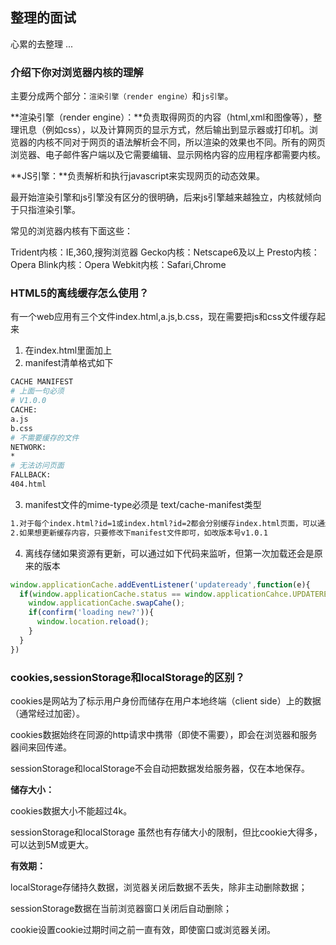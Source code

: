## 整理的面试

心累的去整理 ...

### 介绍下你对浏览器内核的理解

主要分成两个部分：`渲染引擎（render engine）`和`js引擎`。

**渲染引擎（render engine）：**负责取得网页的内容（html,xml和图像等），整理讯息（例如css），以及计算网页的显示方式，然后输出到显示器或打印机。浏览器的内核不同对于网页的语法解析会不同，所以渲染的效果也不同。所有的网页浏览器、电子邮件客户端以及它需要编辑、显示网格内容的应用程序都需要内核。

**JS引擎：**负责解析和执行javascript来实现网页的动态效果。

最开始渲染引擎和js引擎没有区分的很明确，后来js引擎越来越独立，内核就倾向于只指渲染引擎。

常见的浏览器内核有下面这些：

Trident内核：IE,360,搜狗浏览器
Gecko内核：Netscape6及以上
Presto内核：Opera
Blink内核：Opera
Webkit内核：Safari,Chrome

### HTML5的离线缓存怎么使用？

有一个web应用有三个文件index.html,a.js,b.css，现在需要把js和css文件缓存起来

1. 在index.html里面加上 <html manifest="test.manifest">
2. manifest清单格式如下

```bash
CACHE MANIFEST 
# 上面一句必须
# V1.0.0
CACHE:
a.js
b.css
# 不需要缓存的文件
NETWORK:
*
# 无法访问页面
FALLBACK:
404.html
```

3. manifest文件的mime-type必须是 text/cache-manifest类型

```bash
1.对于每个index.html?id=1或index.html?id=2都会分别缓存index.html页面，可以通过chrome浏览器Resources/Application Cache观察
2.如果想更新缓存内容，只要修改下manifest文件即可，如改版本号v1.0.1
```

4. 离线存储如果资源有更新，可以通过如下代码来监听，但第一次加载还会是原来的版本

```javascript
window.applicationCache.addEventListener('updateready',function(e){
  if(window.applicationCache.status == window.applicationCahce.UPDATEREADY){
    window.applicationCache.swapCahe();
    if(confirm('loading new?')){
      window.location.reload();
    }
  }
})
```

### cookies,sessionStorage和localStorage的区别？

cookies是网站为了标示用户身份而储存在用户本地终端（client side）上的数据（通常经过加密）。

cookies数据始终在同源的http请求中携带（即使不需要），即会在浏览器和服务器间来回传递。

sessionStorage和localStorage不会自动把数据发给服务器，仅在本地保存。

**储存大小：**

cookies数据大小不能超过4k。

sessionStorage和localStorage 虽然也有存储大小的限制，但比cookie大得多，可以达到5M或更大。

**有效期：**

localStorage存储持久数据，浏览器关闭后数据不丢失，除非主动删除数据；

sessionStorage数据在当前浏览器窗口关闭后自动删除；

cookie设置cookie过期时间之前一直有效，即使窗口或浏览器关闭。


